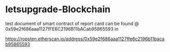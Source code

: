 # letsupgrade-Blockchain


test document of smart contract of report card can be found @ 0x59e2f686aaa1127fFE6C2196B11bACab95865593  in

https://ropsten.etherscan.io/address/0x59e2f686aaa1127ffe6c2196b11bacab95865593
